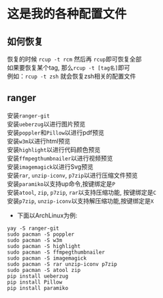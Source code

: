 # 这是我的各种配置文件
## 如何恢复
恢复的时候 `rcup -t rcm` 然后再 `rcup`即可恢复全部<br/>
如果要恢复某个tag, 那么`rcup -t [tag名]`即可<br/>
例如：`rcup -t zsh` 就会恢复zsh相关的配置文件<br/>


## ranger<br/>
安装`ranger-git`<br/>
安装`ueberzug`以进行图片预览<br/>
安装`poppler`和`Pillow`以进行pdf预览<br/>
安装`w3m`以进行html预览<br/>
安装`highlight`以进行代码颜色预览<br/>
安装`ffmpegthumbnailer`以进行视频预览<br/>
安装`imagemagick`以进行Svg预览<br/>
安装`rar`, `unzip-iconv`, `p7zip`以进行压缩文件预览<br/>
安装`paramiko`以支持up命令,按键绑定是`P`<br/>
安装`atool`, `zip`, `p7zip`, `rar`以支持压缩功能, 按键绑定是`C`<br/>
安装`p7zip`, `unzip-iconv`以支持解压缩功能,按键绑定是`X`<br/>

- 下面以ArchLinux为例:
```
yay -S ranger-git
sudo pacman -S poppler
sudo pacman -S w3m
sudo pacman -S highlight
sudo pacman -S ffmpegthumbnailer
sudo pacman -S imagemagick
sudo pacman -S rar unzip-iconv p7zip
sudo pacman -S atool zip
pip install ueberzug
pip install Pillow
pip install paramiko
```
